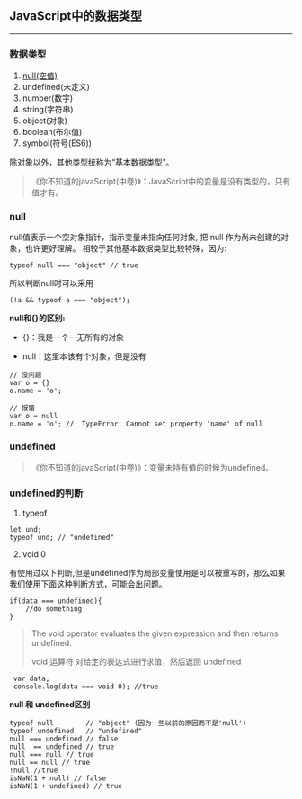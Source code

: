 ## JavaScript中的数据类型
****
### 数据类型
1. [null(空值)](###null)
2. undefined(未定义)
3. number(数字)
4. string(字符串)
5. object(对象)
6. boolean(布尔值)
7. symbol(符号(ES6))

除对象以外，其他类型统称为“基本数据类型”。

> 《你不知道的javaScript(中卷)》：JavaScript中的变量是没有类型的，只有值才有。

### null
null值表示一个空对象指针，指示变量未指向任何对象, 把 null 作为尚未创建的对象，也许更好理解。 相较于其他基本数据类型比较特殊，因为:
```
typeof null === "object" // true
```
所以判断null时可以采用
```
(!a && typeof a === "object");
```
**null和{}的区别:**

* {}：我是一个一无所有的对象

* null：这里本该有个对象，但是没有

```
// 没问题
var o = {}
o.name = 'o';

// 报错
var o = null
o.name = 'o'; //  TypeError: Cannot set property 'name' of null
```

### undefined

> 《你不知道的javaScript(中卷)》：变量未持有值的时候为undefined。

### undefined的判断
1. typeof
```
let und;
typeof und; // "undefined"
```
2. void 0 

有使用过以下判断,但是undefined作为局部变量使用是可以被重写的，那么如果我们使用下面这种判断方式，可能会出问题。
```
if(data === undefined){
    //do something
}
```

> The void operator evaluates the given expression and then returns undefined.
> 
> void 运算符 对给定的表达式进行求值，然后返回 undefined

```
 var data;
 console.log(data === void 0); //true
```

**null 和 undefined区别**

```
typeof null        // "object" (因为一些以前的原因而不是'null')
typeof undefined   // "undefined"
null === undefined // false
null  == undefined // true
null === null // true
null == null // true
!null //true
isNaN(1 + null) // false
isNaN(1 + undefined) // true
```

